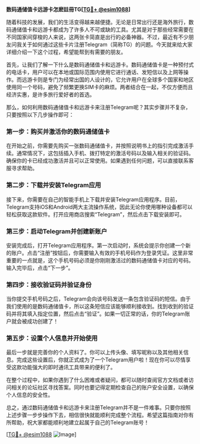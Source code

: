 **数码通储值卡远游卡怎麽註冊TG[[TG💪+ @esim1088](https://t.me/s/esim1088)]**

随着科技的发展，我们的生活变得越来越便捷。无论是日常出行还是海外旅行，数码通储值卡和远游卡都成为了许多人不可或缺的工具。尤其是对于那些经常需要在不同国家间穿梭的人来说，这两张卡简直是出行的必备神器。不过，最近有不少朋友问我关于如何通过这些卡片注册Telegram（简称TG）的问题。今天就来给大家详细介绍一下这个过程，希望能帮到有需要的朋友。

首先，让我们了解一下什么是数码通储值卡和远游卡。数码通储值卡是一种预付式的电话卡，用户可以在本地或国际范围内使用它进行通话、发短信以及上网等操作。而远游卡则是专门为经常出国的人设计的，它允许用户在全球多个国家和地区使用同一个号码，避免了频繁更换SIM卡的麻烦。两者结合在一起，不仅方便而且经济实惠，是许多旅行爱好者的首选。

那么，如何利用数码通储值卡和远游卡来注册Telegram呢？其实步骤并不复杂，只要按照以下几步操作即可：

### 第一步：购买并激活你的数码通储值卡

在开始之前，你需要先购买一张数码通储值卡，并按照说明书上的指引完成激活手续。通常情况下，这包括插入手机、拨打特定的激活号码以及输入相关的验证码。确保你的卡已经成功激活并且可以正常使用。如果遇到任何问题，可以直接联系客服寻求帮助。

### 第二步：下载并安装Telegram应用

接下来，你需要在自己的智能手机上下载并安装Telegram应用程序。目前，Telegram支持iOS和Android两大主流操作系统，因此无论你使用哪种设备都可以轻松获取这款软件。打开应用商店搜索“Telegram”，然后点击下载安装即可。

### 第三步：启动Telegram并创建新账户

安装完成后，打开Telegram应用程序。第一次启动时，系统会提示你创建一个新的账户。点击“注册”按钮后，你需要输入有效的手机号码作为登录凭证。这里非常重要的一点就是，这个手机号码必须是你刚刚激活过的数码通储值卡对应的号码。输入完毕后，点击“下一步”。

### 第四步：接收验证码并验证身份

当你提交手机号码之后，Telegram会向该号码发送一条包含验证码的短信。由于我们使用的是数码通储值卡，所以这条短信应该能够顺利接收到。找到收到的验证码并将其填入指定位置，然后点击“验证”。如果一切正常的话，你的Telegram账户就会被成功创建了！

### 第五步：设置个人信息并开始使用

最后一步就是完善你的个人资料了。你可以上传头像、填写昵称以及其他相关信息。完成这些设置后，你就正式成为了一个Telegram用户啦！现在你可以尽情享受这款功能强大的即时通讯工具带来的便利了。

在整个过程中，如果你遇到了什么困难或者疑问，都可以随时查阅官方文档或者访问相关的论坛社区寻找答案。同时也要记得定期检查自己的账户安全设置，以确保个人信息的安全性。

总之，通过数码通储值卡和远游卡来注册Telegram并不是一件难事。只要你按照上述步骤一步步操作下去，相信很快就能顺利完成整个流程。希望这篇指南对你有所帮助，祝大家都能顺利地建立起属于自己的Telegram账号！

[[TG💪+ @esim1088](https://t.me/s/esim1088) ![Image](https://i.postimg.cc/4NQfJmqS/Snipaste-2025-05-13-00-14-12.png)]